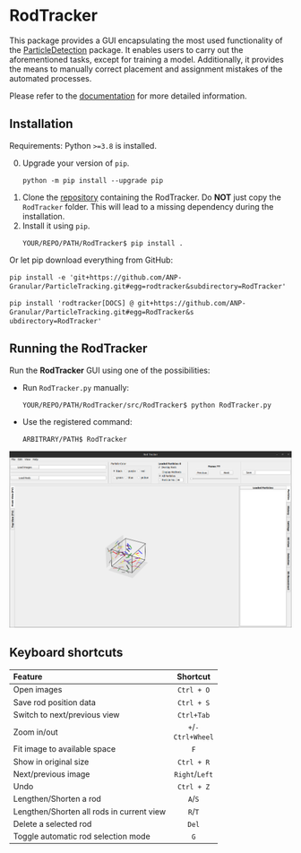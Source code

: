 # RodTracker
This package provides a GUI encapsulating the most used functionality of the [ParticleDetection](../ParticleDetection/) package. It enables users to carry out the aforementioned tasks, except for training a model. Additionally, it provides the means to manually correct placement and assignment mistakes of the automated processes.

Please refer to the [documentation](https://particletracking.readthedocs.io/) for more detailed information.

## Installation
Requirements: Python `>=3.8` is installed.

0. Upgrade your version of `pip`.
   ```shell
   python -m pip install --upgrade pip
   ```
1. Clone the [repository](https://github.com/ANP-Granular/ParticleTracking) containing the RodTracker. Do **NOT** just copy the `RodTracker` folder. This will lead to a missing dependency during the installation.
2. Install it using `pip`.
   ```shell
   YOUR/REPO/PATH/RodTracker$ pip install .
   ```
Or let pip download everything from GitHub:
```shell
pip install -e 'git+https://github.com/ANP-Granular/ParticleTracking.git#egg=rodtracker&subdirectory=RodTracker'
```
```shell
pip install 'rodtracker[DOCS] @ git+https://github.com/ANP-Granular/ParticleTracking.git#egg=RodTracker&s
ubdirectory=RodTracker'
```

## Running the RodTracker
Run the **RodTracker** GUI using one of the possibilities:
  - Run `RodTracker.py` manually:
    ```shell
    YOUR/REPO/PATH/RodTracker/src/RodTracker$ python RodTracker.py
    ```
  - Use the registered command:
    ```shell
    ARBITRARY/PATH$ RodTracker
    ```

![RodTracker - GUI](../docs/source/images/Startup.png)

## Keyboard shortcuts
| Feature                      |                   Shortcut                   |
|:-----------------------------|:--------------------------------------------:|
| Open images                  |                  `Ctrl + O`                  |
| Save rod position data       |                  `Ctrl + S`                  |
| Switch to next/previous view |                  `Ctrl+Tab`                  |
| Zoom in/out                  |      `+`/`-`  <br /> `Ctrl+Wheel`            |
| Fit image to available space | `F` |
| Show in original size        |                  `Ctrl + R`                  |
| Next/previous image          |                `Right`/`Left`                |
| Undo                         |                  `Ctrl + Z`                  |
| Lengthen/Shorten a rod       |                    `A`/`S`                   |
| Lengthen/Shorten all rods in current view    |    `R`/`T`                   |
| Delete a selected rod | `Del` |
| Toggle automatic rod selection mode | `G` |
